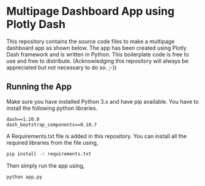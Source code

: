 # Multipage Dashboard App using Plotly Dash

This repository contains the source code files to make a multipage dashboard app as shown below. The app has been created using Plotly Dash framework and is written in Python. This boilerplate code is free to use and free to distribute. (Acknowledging this repository will always be appreciated but not necessary to do so. ;-))



## Running the App

Make sure you have installed Python 3.x and have pip available. You have to install the following python libraries.

```
dash==1.20.0
dash_bootstrap_components==0.10.7
```

A Requirements.txt file is added in this repository. You can install all the required libraries from the file using, 

```bash
pip install -r requirements.txt
```

Then simply run the app using,

```bash
python app.py
```

